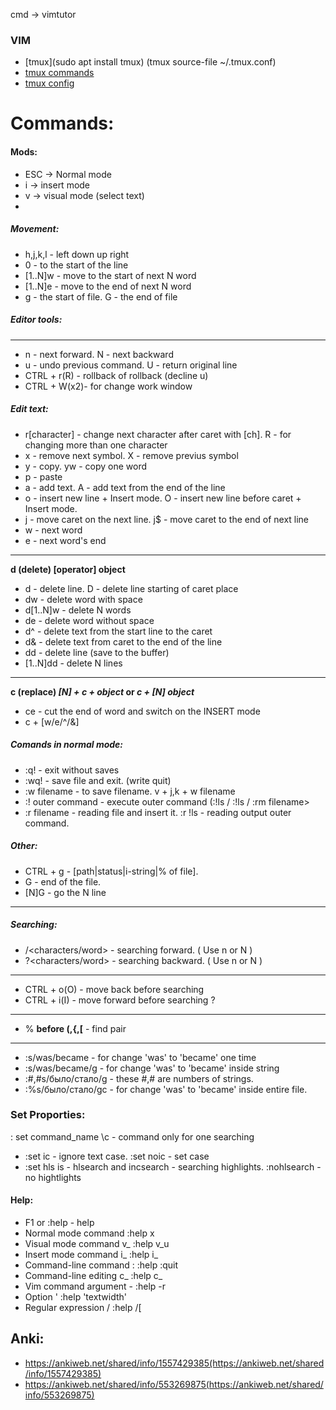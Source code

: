 cmd -> vimtutor

### VIM
* [tmux](sudo apt install tmux) (tmux source-file ~/.tmux.conf)
* [tmux commands](https://habr.com/ru/post/327630/)
* [tmux config](https://rtfm.co.ua/linux-menedzher-terminalov-tmux-ustanovka-nastrojka-komandy/)

# Commands:  

#### Mods:
* ESC -> Normal mode
* i -> insert mode
* v -> visual mode (select text)
* 

##### Movement:
* h,j,k,l - left down up right
* 0 - to the start of the line
* [1..N]w - move to the start of next N word
* [1..N]e - move to the end of next N word
* g - the start of file. G - the end of file

##### Editor tools:

---
* n - next forward. N - next backward
* u - undo previous command. U - return original line
* CTRL + r(R) - rollback of rollback (decline u)
* CTRL + W(x2)- for change work window

##### Edit text:
* r[character] - change next character after caret with [ch]. R - for changing more than one character
* x - remove next symbol. X - remove previus symbol
* y - copy. yw - copy one word
* p - paste
* a - add text. A - add text from the end of the line
* o - insert new line + Insert mode. O - insert new line before caret + Insert mode.
* j - move caret on the next line. j$ - move caret to the end of next line
* w - next word
* e - next word's end
---
**d (delete) [operator] object**
* d - delete line. D - delete line starting of caret place
* dw - delete word with space
* d[1..N]w - delete N words
* de - delete word without space
* d^ - delete text from the start line to the caret
* d& - delete text from caret to the end of the line 
* dd - delete line (save to the buffer)
* [1..N]dd - delete N lines
---
**c (replace) *[N] + c + object* or *c + [N] object***
* ce - cut the end of word and switch on the INSERT mode
* c + [w/e/^/&]

##### Comands in normal mode:
* :q! - exit without saves
* :wq! - save file and exit. (write quit)
* :w filename - to save filename. v + j,k + w filename
* :! outer command - execute outer command (:!ls / :!ls / :rm filename>
* :r filename - reading file and insert it. :r !ls - reading output outer command.

##### Other:
* CTRL + g - [path|status|i-string|% of file].
* G - end of the file.
* [N]G - go the N line
 ---
 
##### Searching:
* /<characters/word> - searching forward. ( Use n or N )
* ?<characters/word> - searching backward. ( Use n or N )
---
* CTRL + o(O) - move back before searching
* CTRL + i(I) - move forward before searching ?
---
* % **before (,{,[** - find pair
---
* :s/was/became - for change 'was' to 'became' one time
* :s/was/became/g - for change 'was' to 'became' inside string
* :#,#s/было/стало/g - these #,# are numbers of strings.
* :%s/было/стало/gc - for change 'was' to 'became' inside entire file.
 
### Set Proporties:
: set command_name \c - command only for one searching
* :set ic - ignore text case. :set noic - set case
* :set hls is - hlsearch and incsearch - searching highlights. :nohlsearch - no hightlights
 
#### Help:
* F1 or :help - help
* Normal mode command                  :help x
* Visual mode command         v_       :help v_u
* Insert mode command         i_       :help i_<Esc>
* Command-line command        :        :help :quit
* Command-line editing        c_       :help c_<Del>
* Vim command argument        -        :help -r
* Option                      '        :help 'textwidth'
* Regular expression          /        :help /[
 
## Anki:
 * https://ankiweb.net/shared/info/1557429385(https://ankiweb.net/shared/info/1557429385)
 * https://ankiweb.net/shared/info/553269875(https://ankiweb.net/shared/info/553269875)
